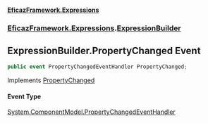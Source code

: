 #### [EficazFramework.Expressions](EficazFrameworkExpressions.md 'EficazFramework Expressions')
### [EficazFramework.Expressions](EficazFrameworkExpressions.md#EficazFramework.Expressions 'EficazFramework.Expressions').[ExpressionBuilder](EficazFramework.Expressions/ExpressionBuilder.md 'EficazFramework.Expressions.ExpressionBuilder')

## ExpressionBuilder.PropertyChanged Event

```csharp
public event PropertyChangedEventHandler PropertyChanged;
```

Implements [PropertyChanged](https://docs.microsoft.com/en-us/dotnet/api/System.ComponentModel.INotifyPropertyChanged.PropertyChanged 'System.ComponentModel.INotifyPropertyChanged.PropertyChanged')

#### Event Type
[System.ComponentModel.PropertyChangedEventHandler](https://docs.microsoft.com/en-us/dotnet/api/System.ComponentModel.PropertyChangedEventHandler 'System.ComponentModel.PropertyChangedEventHandler')
